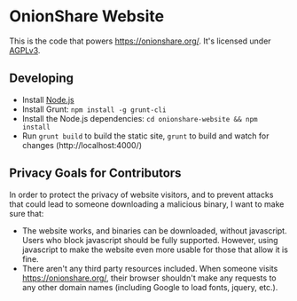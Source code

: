 # OnionShare Website

This is the code that powers <https://onionshare.org/>. It's licensed under [AGPLv3](/LICENSE).

## Developing

* Install [Node.js](http://nodejs.org/download/)
* Install Grunt: `npm install -g grunt-cli`
* Install the Node.js dependencies: `cd onionshare-website && npm install`
* Run `grunt build` to build the static site, `grunt` to build and watch for changes (http://localhost:4000/)

## Privacy Goals for Contributors

In order to protect the privacy of website visitors, and to prevent attacks that could lead to someone downloading a malicious binary, I want to make sure that:

* The website works, and binaries can be downloaded, without javascript. Users who block javascript should be fully supported. However, using javascript to make the website even more usable for those that allow it is fine.
* There aren't any third party resources included. When someone visits https://onionshare.org/, their browser shouldn't make any requests to any other domain names (including Google to load fonts, jquery, etc.).

